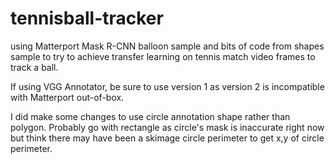 # tennisball-tracker

using Matterport Mask R-CNN balloon sample and bits of code from shapes sample to try to achieve transfer learning on tennis 
match video frames to track a ball.  

If using VGG Annotator, be sure to use version 1 as version 2 is incompatible with Matterport out-of-box.  

I did make some changes to use circle annotation shape rather than polygon.  Probably go with rectangle as circle's mask is 
inaccurate right now but think there may have been a skimage circle perimeter to get x,y of circle perimeter.  
